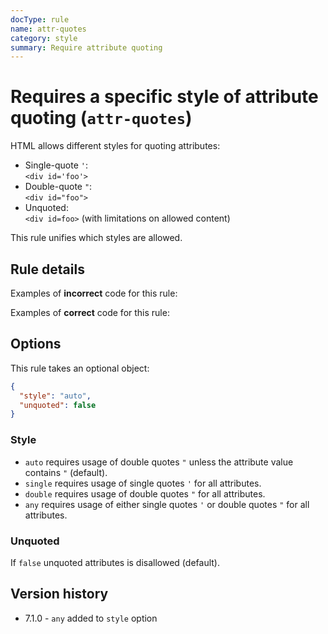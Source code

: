 ```yaml
---
docType: rule
name: attr-quotes
category: style
summary: Require attribute quoting
---
```


# Requires a specific style of attribute quoting (`attr-quotes`)

HTML allows different styles for quoting attributes:

- Single-quote `'`:  
  `<div id='foo'>`
- Double-quote `"`:  
  `<div id="foo">`
- Unquoted:  
  `<div id=foo>` (with limitations on allowed content)

This rule unifies which styles are allowed.

## Rule details

Examples of **incorrect** code for this rule:

<validate name="incorrect" rules="attr-quotes">
    <p class='foo'></p>
</validate>

Examples of **correct** code for this rule:

<validate name="correct" rules="attr-quotes">
    <p class="foo"></p>
</validate>

## Options

This rule takes an optional object:

```json
{
  "style": "auto",
  "unquoted": false
}
```

### Style

- `auto` requires usage of double quotes `"` unless the attribute value contains `"` (default).
- `single` requires usage of single quotes `'` for all attributes.
- `double` requires usage of double quotes `"` for all attributes.
- `any` requires usage of either single quotes `'` or double quotes `"` for all attributes.

### Unquoted

If `false` unquoted attributes is disallowed (default).

## Version history

- 7.1.0 - `any` added to `style` option
